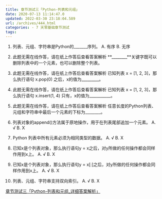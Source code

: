 ```yaml
---
title: 章节测试三「Python-列表和元组」
date: 2020-07-13 11:14:47.0
updated: 2022-03-30 23:18:04.589
url: /archives/444.html
categories: - 7 天零基础章节测试
tags: 
---
```




1.  列表、元组、字符串是Python的\_\_\_\_\_\_\_序列。 A. 有序 B. 无序
    
2.  此题无需在线作答，请在纸上作答后查看答案解析 **\_\_\_\_\_\_\_\_**关键字既可以删除列表中的一个元素，也可以删除整个列表。
    
3.  此题无需在线作答，请在纸上作答后查看答案解析 已知列表 x = \[1, 2, 3\]，那么执行语句 x.pop(0) 之后，x的值为\_\_\_\_\_\_\_\_\_。
    
4.  此题无需在线作答，请在纸上作答后查看答案解析 已知列表 x = \[1, 2, 3\]，那么执行语句 x.insert(1, 4) 只有，x的值为\_\_\_\_\_\_\_\_\_\_\_。
    
5.  此题无需在线作答，请在纸上作答后查看答案解析 任意长度的Python列表、元组和字符串中最后一个元素的下标为\_\_\_\_\_\_\_\_。
    
6.  列表对象的append()方法属于原地操作，用于在列表尾部追加一个元素。 A. √ B. X
    
7.  Python 列表中所有元素必须为相同类型的数据。 A. √ B. X
    
8.  已知x是个列表对象，那么执行语句y = x之后，对y所做的任何操作都会同样作用到x上。 A. √ B. X
    
9.  已知x是个列表对象，那么执行语句y = x\[:\]之后，对y所做的任何操作都会同样作用到x上。 A. √ B. X
    
10.  列表、元组、字符串支持双向索引。 A. √ B. X
    

[章节测试三「Python-列表和元组\_详细答案解析」](https://www.bornforthis.cn/609.html)